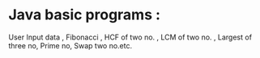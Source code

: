 # Java basic programs  : 
User Input data , Fibonacci , HCF of two no. , LCM of two no. , Largest of three no, Prime no, Swap two no.etc.

